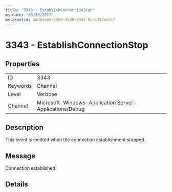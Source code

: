 ```yaml
---
title: "3343 - EstablishConnectionStop"
ms.date: "03/30/2017"
ms.assetid: 4ddbaae5-2de0-45d0-90d2-0ab135fea31f
---
```

# 3343 - EstablishConnectionStop

## Properties  
  
|||  
|-|-|  
|ID|3343|  
|Keywords|Channel|  
|Level|Verbose|  
|Channel|Microsoft-Windows-Application Server-Applications/Debug|  
  
## Description  

 This event is emitted when the connection establishment stopped.  
  
## Message  

 Connection established.  
  
## Details
